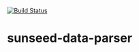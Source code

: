 [![Build Status](https://travis-ci.org/matevzv/sunseed-data-parser.svg?branch=master)](https://travis-ci.org/matevzv/sunseed-data-parser)

# sunseed-data-parser
